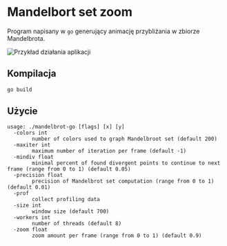 # Mandelbort set zoom

Program napisany w `go` generujący animację przybliżania w zbiorze Mandelbrota.

<img src="mandelbrot-zoom.gif" alt="Przykład działania aplikacji">

## Kompilacja

```sh
go build
```

## Użycie

```
usage: ./mandelbrot-go [flags] [x] [y]
  -colors int
    	number of colors used to graph Mandelbroot set (default 200)
  -maxiter int
    	maximum number of iteration per frame (default -1)
  -mindiv float
    	minimal percent of found divergent points to continue to next frame (range from 0 to 1) (default 0.05)
  -precision float
    	precision of Mandelbrot set computation (range from 0 to 1) (default 0.01)
  -prof
    	collect profiling data
  -size int
    	window size (default 700)
  -workers int
    	number of threads (default 8)
  -zoom float
    	zoom amount per frame (range from 0 to 1) (default 0.9)
```